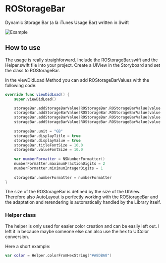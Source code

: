 # ROStorageBar
Dynamic Storage Bar (a là iTunes Usage Bar) written in Swift

![Example](http://prine.ch//ROStorageBarExample_v1.0.1.png "Screenshot of the ROStorageBar")

## How to use
The usage is really straighforward. Include the ROStorageBar.swift and the Helper.swift file into your project. Create a UIView in the Storyboard and set the class to ROStorageBar.

In the viewDidLoad Method you can add ROStorageBarValues with the following code:
```Swift
override func viewDidLoad() {
    super.viewDidLoad()

    storageBar.addStorageBarValue(ROStorageBar.ROStorageBarValue(value: 0.2, title: "Offline Data", color: Helper.colorFromHexString("#FFABAB")))
    storageBar.addStorageBarValue(ROStorageBar.ROStorageBarValue(value: 0.15, title: "Favorites", color: Helper.colorFromHexString("#FFD29B")))
    storageBar.addStorageBarValue(ROStorageBar.ROStorageBarValue(value: 0.3, title: "Test", color: Helper.colorFromHexString("#c3c3c3")))
    storageBar.addStorageBarValue(ROStorageBar.ROStorageBarValue(value: 0.8, title: "Free", color: Helper.colorFromHexString("#A8DBA8")))
    
    storageBar.unit = "GB"
    storageBar.displayTitle = true
    storageBar.displayValue = true
    storageBar.titleFontSize = 10.0
    storageBar.valueFontSize = 10.0
    
    var numberFormatter = NSNumberFormatter()
    numberFormatter.maximumFractionDigits = 2
    numberFormatter.minimumIntegerDigits = 1
    
    storageBar.numberFormatter = numberFormatter
}
```

The size of the ROStorageBar is defined by the size of the UIView. Therefore also AutoLayout is perfectly working with the ROStorageBar and the adaptation and rerendering is automatically handled by the Library itself.

### Helper class
The helper is only used for easier color creation and can be easily left out. I left it in because maybe someone else can also use the hex to UIColor conversion.

Here a short example:
```Swift
var color = Helper.colorFromHexString("#A8DBA8")
```

